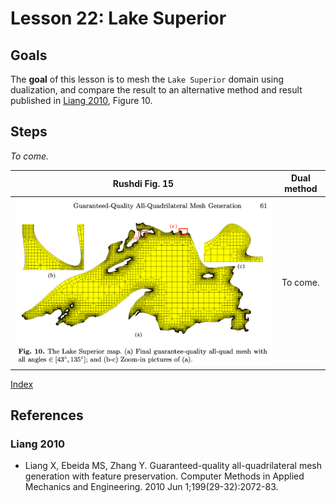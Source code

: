 # Lesson 22: Lake Superior

## Goals

The **goal** of this lesson is to mesh the `Lake Superior` domain using dualization, and compare the result to an alternative method and result published in [Liang 2010](#liang-2010), Figure 10.

## Steps

*To come.*

| Rushdi Fig. 15 | Dual method |
|:---:|:---:|
| ![](fig/liang_2010_fig_10.png) | To come. |

[Index](README.md)

## References

### Liang 2010

* Liang X, Ebeida MS, Zhang Y. Guaranteed-quality all-quadrilateral mesh generation with feature preservation. Computer Methods in Applied Mechanics and Engineering. 2010 Jun 1;199(29-32):2072-83.
